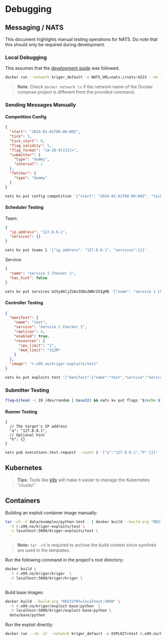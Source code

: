 # Debugging

## Messaging / NATS

This document highlights manual testing operations for NATS. Do note that this should only be required during
development.

### Local Debugging

This assumes that the [development guide](../README.md#development) was followed.

```bash
docker run --network kriger_default -e NATS_URL=nats://nats:4222 --rm -it natsio/nats-box
```

> **Note**: Check `docker network ls` if the network name of the Docker compose project is different from the provided
> command.

### Sending Messages Manually

#### Competition Config

```json
{
  "start": "2024-01-01T08:00:00Z",
  "tick": 5,
  "tick_start": 0,
  "flag_validity": 5,
  "flag_format": "[A-Z0-9]{31}=",
  "submitter": {
    "type": "dummy",
    "interval": 1
  },
  "fetcher": {
    "type": "dummy"
  }
}
```

```bash
nats kv put config competition '{"start": "2024-01-01T08:00:00Z", "tick": 5, "tick_start": 0, "flag_validity": 5, "flag_format": "[A-Z0-9]{31}=", "submitter": {"type": "dummy"}, "fetcher": {"type": "dummy"}}'
```

#### Scheduler Testing

Team:

```json
{
  "ip_address": "127.0.0.1",
  "services": {}
}
```

```bash
nats kv put teams 1 '{"ip_address": "127.0.0.1", "services":{}}'
```

Service:

```json
{
  "name": "service 1 Checker 1",
  "has_hint": false
}
```

```bash
nats kv put services U2VydmljZSAxIENoZWNrZXIgMQ '{"name": "service 1 Checker 1", "has_hint": false}'
```

#### Controller Testing

```json
{
  "manifest": {
    "name": "test",
    "service": "Service 1 Checker 1",
    "replicas": 4,
    "enabled": true,
    "resources": {
      "cpu_limit": "1",
      "mem_limit": "512M"
    }
  },
  "image": "r.o99.no/kriger-exploits/test"
}
```

```bash
nats kv put exploits test '{"manifest":{"name":"test","service":"Service 1 Checker 1","replicas":4,"enabled":true,"resources":{"cpu_limit":"1","mem_limit":"512M"}},"image":"r.o99.no/kriger-exploits/test"}'
```

### Submitter Testing

```bash
flag=$(head -c 19 /dev/random | base32) && nats kv put flags "$(echo $flag | base64)".submit "{\"f\":\"$flag\"}"
````

#### Runner Testing

```json5
{
  // The target's IP address
  "a": "127.0.0.1",
  // Optional hint
  "h": {}
}
```

```bash
nats pub executions.test.request --count 1 '{"a":"127.0.0.1","h":{}}'
```

## Kubernetes

> **Tips:** Tools like [k9s](https://github.com/derailed/k9s) will make it easier to manage the Kubernetes "cluster".

## Containers

Building an exploit container image manually:

```bash
tar -ch -C data/examples/python-test . | docker build --build-arg "REGISTRY=localhost:5000" \
  -t r.o99.no/kriger-exploits/test \
  -t localhost:5000/kriger-exploits/test \
  -
```

> **Note:** `tar -ch` is required to archive the build context since symlinks are used in the templates.

Run the following command in the project's root directory:

```bash
docker build \
  -t r.o99.no/kriger/kriger  \
  -t localhost:5000/kriger/kriger \
  .
```

Build base images:

```bash
docker build --build-arg "REGISTRY=localhost:5000" \
  -t r.o99.no/kriger/exploit-base:python  \
  -t localhost:5000/kriger/exploit-base:python \
  data/base/python
```

Run the exploit directly:

```bash
docker run --rm -it --network kriger_default -e EXPLOIT=test r.o99.no/kriger-exploits/test
```
